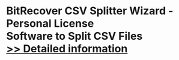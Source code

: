 # BitRecover CSV Splitter Wizard - Personal License<br />Software to Split CSV Files<br />[>> Detailed information](https://secure.shareit.com/shareit/product.html?productid=301009087&affiliateid=200057808)